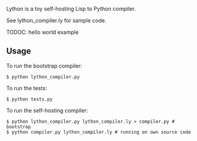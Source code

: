 Lython is a toy self-hosting Lisp to Python compiler.

See lython_compiler.ly for sample code.

TODOC: hello world example

Usage
-----

To run the bootstrap compiler:

    $ python lython_compiler.py
    
To run the tests:

    $ python tests.py

To run the self-hosting compiler:

    $ python lython_compiler.py lython_compiler.ly > compiler.py # bootstrap
    $ python compiler.py lython_compiler.ly # running on own source code
    
